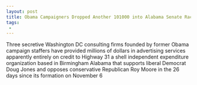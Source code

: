 ```yaml
---
layout: post
title: Obama Campaigners Dropped Another 101000 into Alabama Senate Race from DC on Friday Total Now 28 Million
tags:
 -
---
```

Three secretive Washington DC consulting firms founded by former Obama campaign staffers have provided millions of dollars in advertising services apparently entirely on credit to Highway 31 a shell independent expenditure organization based in Birmingham Alabama that supports liberal Democrat Doug Jones and opposes conservative Republican Roy Moore in the 26 days since its formation on November 6
